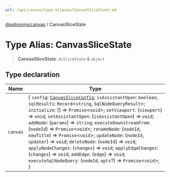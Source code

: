 ```yaml
---
url: /api/canvas/type-aliases/CanvasSliceState.md
---
```

[@sqlrooms/canvas](../index.md) / CanvasSliceState

# Type Alias: CanvasSliceState

> **CanvasSliceState**: `AiSliceState` & `object`

## Type declaration

| Name | Type |
| ------ | ------ |
| `canvas` | { `config`: [`CanvasSliceConfig`](CanvasSliceConfig.md); `isAssistantOpen`: `boolean`; `sqlResults`: `Record`<`string`, `SqlNodeQueryResult`>; `initialize`: () => `Promise`<`void`>; `setViewport`: (`viewport`) => `void`; `setAssistantOpen`: (`isAssistantOpen`) => `void`; `addNode`: (`params`) => `string`; `executeDownstreamFrom`: (`nodeId`) => `Promise`<`void`>; `renameNode`: (`nodeId`, `newTitle`) => `Promise`<`void`>; `updateNode`: (`nodeId`, `updater`) => `void`; `deleteNode`: (`nodeId`) => `void`; `applyNodeChanges`: (`changes`) => `void`; `applyEdgeChanges`: (`changes`) => `void`; `addEdge`: (`edge`) => `void`; `executeSqlNodeQuery`: (`nodeId`, `opts`?) => `Promise`<`void`>; } |
